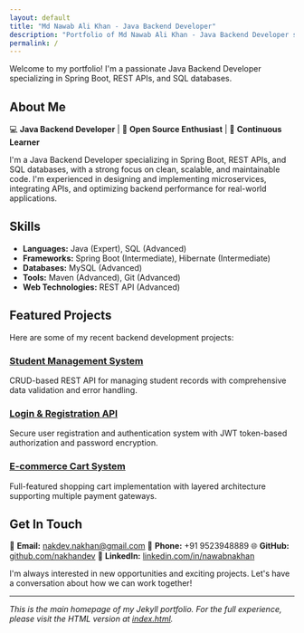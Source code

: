 ```yaml
---
layout: default
title: "Md Nawab Ali Khan - Java Backend Developer"
description: "Portfolio of Md Nawab Ali Khan - Java Backend Developer specializing in Spring Boot, REST APIs, and SQL databases"
permalink: /
---
```


Welcome to my portfolio! I'm a passionate Java Backend Developer specializing in Spring Boot, REST APIs, and SQL databases.

## About Me

💻 **Java Backend Developer** | 🌱 **Open Source Enthusiast** | 🧠 **Continuous Learner**

I'm a Java Backend Developer specializing in Spring Boot, REST APIs, and SQL databases, with a strong focus on clean, scalable, and maintainable code. I'm experienced in designing and implementing microservices, integrating APIs, and optimizing backend performance for real-world applications.

## Skills

- **Languages:** Java (Expert), SQL (Advanced)
- **Frameworks:** Spring Boot (Intermediate), Hibernate (Intermediate)
- **Databases:** MySQL (Advanced)
- **Tools:** Maven (Advanced), Git (Advanced)
- **Web Technologies:** REST API (Advanced)

## Featured Projects

Here are some of my recent backend development projects:

### [Student Management System](https://github.com/nakhandev/student-management)
CRUD-based REST API for managing student records with comprehensive data validation and error handling.

### [Login & Registration API](https://github.com/nakhandev/auth-api)
Secure user registration and authentication system with JWT token-based authorization and password encryption.

### [E-commerce Cart System](https://github.com/nakhandev/ecommerce-cart)
Full-featured shopping cart implementation with layered architecture supporting multiple payment gateways.

## Get In Touch

📧 **Email:** nakdev.nakhan@gmail.com
📱 **Phone:** +91 9523948889
🌐 **GitHub:** [github.com/nakhandev](https://github.com/nakhandev)
💼 **LinkedIn:** [linkedin.com/in/nawabnakhan](https://linkedin.com/in/nakhandev)

I'm always interested in new opportunities and exciting projects. Let's have a conversation about how we can work together!

---

*This is the main homepage of my Jekyll portfolio. For the full experience, please visit the HTML version at [index.html](index.html).*
